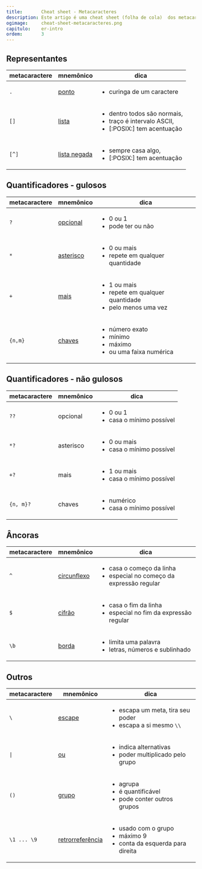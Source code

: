 ```yaml
---
title:       Cheat sheet - Metacaracteres
description: Este artigo é uma cheat sheet (folha de cola)  dos metacaracteres de Expressões Regulares
ogimage:     cheat-sheet-metacaracteres.png
capitulo:    er-intro
ordem:       3
---
```


Representantes
---

<table>
    <thead>
        <tr>
            <th>metacaractere</th>
            <th>mnemônico</th>
            <th>dica</th>
        </tr>
    </thead>
    <tbody>
        <tr>
            <td><code>.</code></td>
            <td><a href="../metacaractere-ponto/">ponto</a></td>
            <td>
                <ul>
                    <li>curinga de um caractere</li>
                </ul>
            </td>
        </tr>
        <tr>
            <td><code>[]</code></td>
            <td><a href="../metacaractere-lista/">lista</a></td>
            <td>
                <ul>
                    <li>dentro todos são normais,</li>
                    <li>traço é intervalo ASCII,</li>
                    <li>[:POSIX:] tem acentuação</li>
                </ul>
            </td>
        </tr>
        <tr>
            <td><code>[^]</code></td>
            <td><a href="../metacaractere-lista-negada/">lista negada</a></td>
            <td>
                <ul>
                    <li>sempre casa algo, </li>
                    <li>[:POSIX:] tem acentuação</li>
                </ul>
            </td>
        </tr>
    </tbody>
</table>



Quantificadores - gulosos
---

<table>
    <thead>
        <tr>
            <th>metacaractere</th>
            <th>mnemônico</th>
            <th>dica</th>
        </tr>
    </thead>
    <tbody>
        <tr>
            <td><code>?</code></td>
            <td><a href="../metacaractere-opcional/">opcional</a></td>
            <td>
                <ul>
                    <li>0 ou 1</li>
                    <li>pode ter ou não</li>
                </ul>
            </td>
        </tr>
        <tr>
            <td><code>*</code></td>
            <td><a href="../metacaractere-asterisco/">asterisco</a></td>
            <td>
                <ul>
                    <li>0 ou mais</li>
                    <li>repete em qualquer quantidade</li>
                </ul>
            </td>
        </tr>
        <tr>
            <td><code>+</code></td>
            <td><a href="../metacaractere-mais/">mais</a></td>
            <td>
                <ul>
                    <li>1 ou mais</li>
                    <li>repete em qualquer quantidade</li>
                    <li>pelo menos uma vez</li>
                </ul>
            </td>
        </tr>
        <tr>
            <td><code>{n,m}</code></td>
            <td><a href="../metacaractere-chaves/">chaves</a></td>
            <td>
                <ul>
                    <li>número exato</li>
                    <li>mínimo</li>
                    <li>máximo</li>
                    <li>ou uma faixa numérica</li>
                </ul>
            </td>
        </tr>
    </tbody>
</table>



Quantificadores - não gulosos
---

<table>
    <thead>
        <tr>
            <th>metacaractere</th>
            <th>mnemônico</th>
            <th>dica</th>
        </tr>
    </thead>
        <tr>
            <td><code>??</code></td>
            <td>opcional</td>
            <td>
                <ul>
                    <li>0 ou 1</li>
                    <li>casa o mínimo possível</li>
                </ul>
            </td>
        </tr>
        <tr>
            <td><code>*?</code></td>
            <td>asterisco</td>
            <td>
                <ul>
                    <li>0 ou mais</li>
                    <li>casa o mínimo possível</li>
                </ul>
            </td>
        </tr>
        <tr>
            <td><code>+?</code></td>
            <td>mais</td>
            <td>
                <ul>
                    <li>1 ou mais</li>
                    <li>casa o mínimo possível</li>
                </ul>
            </td>
        </tr>
        <tr>
            <td><code>{n, m}?</code></td>
            <td>chaves</td>
            <td>
                <ul>
                    <li>numérico</li>
                    <li>casa o mínimo possível</li>
                </ul>
            </td>
        </tr>
    </tbody>
</table>



Âncoras
---

<table>
    <thead>
        <tr>
            <th>metacaractere</th>
            <th>mnemônico</th>
            <th>dica</th>
        </tr>
    </thead>
    <tbody>
        <tr>
            <td><code>^</code></td>
            <td><a href="../metacaractere-circunflexo/">circunflexo</a></td>
            <td>
                <ul>
                    <li>casa o começo da linha</li>
                    <li>especial no começo da expressão regular</li>
                </ul>
            </td>
        </tr>
        <tr>
            <td><code>$</code></td>
            <td><a href="../metacaractere-cifrao/">cifrão</a></td>
            <td>
                <ul>
                    <li>casa o fim da linha</li>
                    <li>especial no fim da expressão regular</li>
                </ul>
            </td>
        </tr>
        <tr>
            <td><code>\b</code></td>
            <td><a href="../metacaractere-borda/">borda</a></td>
            <td>
                <ul>
                    <li>limita uma palavra</li>
                    <li>letras, números e sublinhado</li>
                </ul>
            </td>
        </tr>
    </tbody>
</table>



Outros
---

<table>
    <thead>
        <tr>
            <th>metacaractere</th>
            <th>mnemônico</th>
            <th>dica</th>
        </tr>
    </thead>
        <tr>
            <td><code>\</code></td>
            <td><a href="../metacaractere-escape/">escape</a></td>
            <td>
                <ul>
                    <li>escapa um meta, tira seu poder</li>
                    <li>escapa a si mesmo <code>\\</code></li>
                </ul>
            </td>
        </tr>
        <tr>
            <td><code>|</code></td>
            <td><a href="../metacaractere-ou/">ou</a></td>
            <td>
                <ul>
                    <li>indica alternativas</li>
                    <li>poder multiplicado pelo grupo</li>
                </ul>
            </td>
        </tr>
        <tr>
            <td><code>()</code></td>
            <td><a href="../metacaractere-grupo/">grupo</a></td>
            <td>
                <ul>
                    <li>agrupa</li>
                    <li>é quantificável</li>
                    <li>pode conter outros grupos</li>
                </ul>
            </td>
        </tr>
        <tr>
            <td><code>\1 ... \9</code></td>
            <td><a href="../metacaractere-retrorreferencia/">retrorreferência</a></td>
            <td>
                <ul>
                    <li>usado com o grupo</li>
                    <li>máximo 9</li>
                    <li>conta da esquerda para direita</li>
                </ul>
            </td>
        </tr>
    </tbody>
</table>
